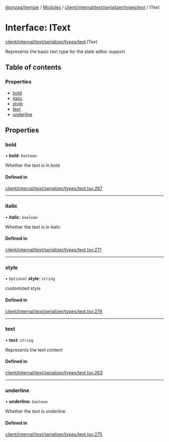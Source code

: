 [@onzag/itemize](../README.md) / [Modules](../modules.md) / [client/internal/text/serializer/types/text](../modules/client_internal_text_serializer_types_text.md) / IText

# Interface: IText

[client/internal/text/serializer/types/text](../modules/client_internal_text_serializer_types_text.md).IText

Represents the basic text type for the slate editor support

## Table of contents

### Properties

- [bold](client_internal_text_serializer_types_text.IText.md#bold)
- [italic](client_internal_text_serializer_types_text.IText.md#italic)
- [style](client_internal_text_serializer_types_text.IText.md#style)
- [text](client_internal_text_serializer_types_text.IText.md#text)
- [underline](client_internal_text_serializer_types_text.IText.md#underline)

## Properties

### bold

• **bold**: `boolean`

Whether the text is in bold

#### Defined in

[client/internal/text/serializer/types/text.tsx:267](https://github.com/onzag/itemize/blob/a24376ed/client/internal/text/serializer/types/text.tsx#L267)

___

### italic

• **italic**: `boolean`

Whether the text is in italic

#### Defined in

[client/internal/text/serializer/types/text.tsx:271](https://github.com/onzag/itemize/blob/a24376ed/client/internal/text/serializer/types/text.tsx#L271)

___

### style

• `Optional` **style**: `string`

customized style

#### Defined in

[client/internal/text/serializer/types/text.tsx:279](https://github.com/onzag/itemize/blob/a24376ed/client/internal/text/serializer/types/text.tsx#L279)

___

### text

• **text**: `string`

Represents the text content

#### Defined in

[client/internal/text/serializer/types/text.tsx:263](https://github.com/onzag/itemize/blob/a24376ed/client/internal/text/serializer/types/text.tsx#L263)

___

### underline

• **underline**: `boolean`

Whether the text is underline

#### Defined in

[client/internal/text/serializer/types/text.tsx:275](https://github.com/onzag/itemize/blob/a24376ed/client/internal/text/serializer/types/text.tsx#L275)

